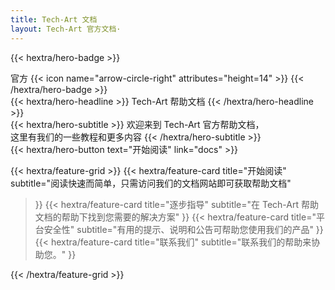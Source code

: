 ```yaml
---
title: Tech-Art 文档
layout: Tech-Art 官方文档·
---
```


{{< hextra/hero-badge >}}
  <div class="hx-w-2 hx-h-2 hx-rounded-full hx-bg-primary-400"></div>
  <span>官方</span>
  {{< icon name="arrow-circle-right" attributes="height=14" >}}
{{< /hextra/hero-badge >}}

<div class="hx-mt-6 hx-mb-6">
{{< hextra/hero-headline >}}
  Tech-Art 帮助文档
{{< /hextra/hero-headline >}}
</div>

<div class="hx-mb-12">
{{< hextra/hero-subtitle >}}
  欢迎来到 Tech-Art 官方帮助文档，&nbsp;<br class="sm:hx-block hx-hidden" />这里有我们的一些教程和更多内容
{{< /hextra/hero-subtitle >}}
</div>

<div class="hx-mb-6">
{{< hextra/hero-button text="开始阅读" link="docs" >}}
</div>

<div class="hx-mt-6"></div>

{{< hextra/feature-grid >}}
  {{< hextra/feature-card
    title="开始阅读"
    subtitle="阅读快速而简单，只需访问我们的文档网站即可获取帮助文档"
  >}}
  {{< hextra/feature-card
    title="逐步指导"
    subtitle="在 Tech-Art 帮助文档的帮助下找到您需要的解决方案"
  >}}
  {{< hextra/feature-card
    title="平台安全性"
    subtitle="有用的提示、说明和公告可帮助您使用我们的产品"
  >}}
  {{< hextra/feature-card
    title="联系我们"
    subtitle="联系我们的帮助来协助您。"
  >}}

{{< /hextra/feature-grid >}}
